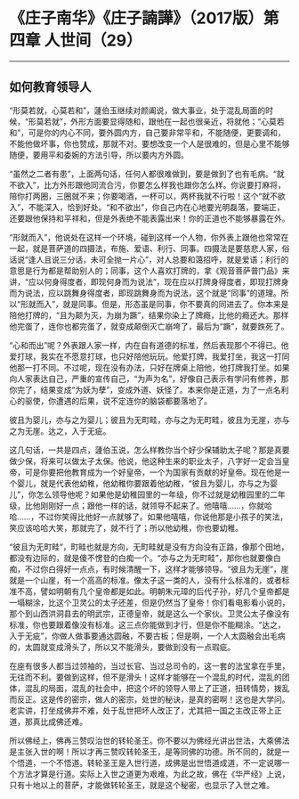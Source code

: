 # 《庄子南华》《庄子諵譁》（2017版）第四章 人世间（29）

------

## 如何教育领导人

“形莫若就，心莫若和”，蘧伯玉继续对颜阖说，做大事业，处于混乱局面的时候，“形莫若就”，外形方面要显得随和，跟他在一起也很亲近，将就他；“心莫若和”，可是你的内心不同，要外圆内方，自己要非常平和，不能随便，更要调和，不能他做坏事，你也赞成，那就不对。要想改变一个人是很难的，但是心里不能够随便，要用平和委婉的方法引导，所以要内方外圆。

“虽然之二者有患”，上面两句话，任何人都很难做到，要是做到了也有毛病。“就不欲入”，比方外形跟他同流合污，你要怎么样我也跟你怎么样。你说要打麻将，陪你打两圈，三圈就不来；你要喝酒，一杯可以，两杯我就不行啦！这个“就不欲入”，不能深入，恰到好处。“和不欲出”，你自己内在心地要光明磊落，要端正，还要跟他保持和平祥和，但是外表绝不能表露出来！你的正道也不能够暴露在外。

“形就而入”，他说处在这样一个环境，碰到这样一个人物，你外表上跟他也常常在一起，就是菩萨道的四摄法，布施、爱语、利行、同事。四摄法是要慈悲人家，俗话说“逢人且说三分话，未可全抛一片心”，对人总要和蔼招呼，就是爱语；利行的意思是行为都是帮助别人的；同事，这个人喜欢打牌的，拿《观音菩萨普门品》来讲，“应以何身得度者，即现何身而为说法”，现在应以打牌身得度者，即现打牌身而为说法，应以跳舞身得度者，即现跳舞身而为说法，这个就是“同事”的道理。所以“形就而入”，就是同事。但是，形态虽是同事，你不要真的同进去了。你本来是陪他打牌的，“且为颠为灭，为崩为蹶”，结果你染上了牌瘾，比他的瘾还大。那样他完蛋了，连你也都完蛋了，就变成颠倒灭亡崩垮了，最后为“蹶”，就要跌死了。

“心和而出”呢？外表跟人家一样，内在自有道德的标准，然后表现那个不得已。他爱打球，我实在不愿意打球，也只好陪他玩玩。他爱打牌，我爱打坐，我这一打同他那一打不同。不过呢，现在没有办法，只好在牌桌上陪他，他打牌我打坐。如果向人家表达自己，严重的宣传自己，“为声为名”，好像自己表示有学问有修养，那你完了，结果变成“为妖为孽”，变成外道、妖怪了。本来你是正道，为了一点名利心的驱使，你遭遇的后果，说不定连你的脑袋都要落地了。

彼且为婴儿，亦与之为婴儿；彼且为无町畦，亦与之为无町畦，彼且为无崖，亦与之为无崖。达之，入于无疵。

这几句话，一共是四点，蘧伯玉说，怎么样教你当个好少保辅助太子呢？那是真要做少保，将来可以做太子太保。他说，他这种生来的职业太子，八字好一定会当皇帝，可是你要把他教育成为一个好皇帝，一个为国家有贡献的好皇帝。现在他是一个婴儿，就是代表他幼稚，他幼稚你要跟着他幼稚，“彼且为婴儿，亦与之为婴儿”，你怎么领导他呢？如果他是幼稚园里的一年级，你不过就是幼稚园里的二年级，比他刚刚好一点；跟他一样的话，就领导不起来了。他嘻嘻……，你就哈哈……，不过你笑得比他好一点就够了。如果他嘻嘻，你说他那是小孩子的笑法，笑应该哈哈大笑，那就完了，就不行了；所以他幼稚，你也要幼稚。

“彼且为无町畦”，町畦也就是方向，无町畦就是没有方向没有正路，像那个田地，都没有边际的，就是傻不愣登的白痴一个。“亦与之为无町畦”，那你也就要像白痴，不过你白得好一点点，有时候清醒一下，这样才能够领导。“彼且为无崖”，崖就是一个山崖，有一个高高的标准。像太子这一类的人，没有什么标准的，或者标准不高，譬如明朝有几个皇帝都是如此。明朝朱元璋的后代子孙，好几个皇帝都是一塌糊涂，比这个卫灵公的太子还差，但是仍然当了皇帝！你们看电影看小说的，那个到山西洪洞县去的明武宗，正德皇帝，就是这么一个家伙。卫灵公太子像没有标准，你也要跟着像没有标准。这三点你能做到才行，但是你不能糊涂。“达之，入于无疵”，你做人做事要通达圆融，不要古板；但是啊，一个人太圆融会出毛病的，太圆就变成滑头了，所以又不能滑头，要做到没有一点瑕疵。

在座有很多人都当过领袖的，当过长官、当过总司令的，这一套的法宝拿在手里，无往而不利。要做到这样，但不是滑头！这样才能够在一个混乱的时代，混乱的团体，混乱的局面，混乱的社会中，把这个坏的领导人带上了正道，扭转情势，拨乱而反正。这是传的密宗，做人的密宗，处世的秘诀，是真的密啊！这也是大学问。老实讲，打坐成佛并不难，处于乱世把坏人改正了，尤其把一国之主改正带上正道，那真比成佛还难。

所以佛经上，佛再三赞叹治世的转轮圣王。你不要以为佛经光讲出世法，大乘佛法是主张入世的啊！所以才再三赞叹转轮圣王，是等同佛的功德。所不同的，就是一个悟道，一个不悟道。转轮圣王是入世行道，成佛是出世悟道成道，不一定说哪一个方法才算是行道。实际上入世之道更为艰难，为此之故，佛在《华严经》上说，只有十地以上的菩萨，才能做转轮圣王，就是这个秘密，也显示了入世之难。